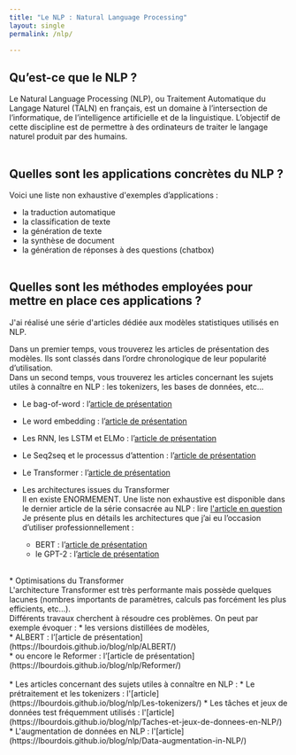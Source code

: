 ```yaml
---
title: "Le NLP : Natural Language Processing"
layout: single
permalink: /nlp/

---
```



## Qu’est-ce que le NLP ?

Le Natural Language Processing (NLP), ou Traitement Automatique du Langage Naturel (TALN) en français, est un domaine à l’intersection de l’informatique, de l’intelligence artificielle et de la linguistique.
L’objectif de cette discipline est de permettre à des ordinateurs de traiter le langage naturel produit par des humains.
<br><br>


## Quelles sont les applications concrètes du NLP ?

Voici une liste non exhaustive d'exemples d’applications :
- la traduction automatique
- la classification de texte 
- la génération de texte
- la synthèse de document
- la génération de réponses à des questions (chatbox)
<br><br>


## Quelles sont les méthodes employées pour mettre en place ces applications ?
J'ai réalisé une série d'articles dédiée aux modèles statistiques utilisés en NLP.

Dans un premier temps, vous trouverez les articles de présentation des modèles. Ils sont classés dans l’ordre chronologique de leur popularité d’utilisation.<br> 
Dans un second temps, vous trouverez les articles concernant les sujets utiles à connaître en NLP : les tokenizers, les bases de données, etc...

* Le bag-of-word : l’[article de présentation](https://lbourdois.github.io/blog/nlp/Bag-of-word/)
    
* Le word embedding : l’[article de présentation](https://lbourdois.github.io/blog/nlp/word_embedding/)

* Les RNN, les LSTM et ELMo : l’[article de présentation](https://lbourdois.github.io/blog/nlp/RNN-LSTM-GRU-ELMO/)

* Le Seq2seq et le processus d’attention : l’[article de présentation](https://lbourdois.github.io/blog/nlp/Seq2seq-et-attention/)

* Le Transformer : l’[article de présentation](https://lbourdois.github.io/blog/nlp/Transformer/)

* Les architectures issues du Transformer<br>
Il en existe ENORMEMENT. Une liste non exhaustive est disponible dans le dernier article de la série consacrée au NLP : lire [l'article en question](https://lbourdois.github.io/blog/nlp/Les-architectures-transformers/)<br>
Je présente plus en détails les architectures que j’ai eu l’occasion d’utiliser professionnellement :<br>
    * BERT : l’[article de présentation](https://lbourdois.github.io/blog/nlp/BERT/)<br> 
    * le GPT-2 : l’[article de présentation](https://lbourdois.github.io/blog/nlp/GPT2/)<br>
    
<br>
* Optimisations du Transformer<br>
L'architecture Transformer est très performante mais possède quelques lacunes (nombres importants de paramètres, calculs pas forcément les plus efficients, etc...).<br>
Différents travaux cherchent à résoudre ces problèmes. On peut par exemple évoquer :
    * les versions distillées de modèles,<br>
    * ALBERT : l’[article de présentation](https://lbourdois.github.io/blog/nlp/ALBERT/)<br> 
    * ou encore le Reformer : l’[article de présentation](https://lbourdois.github.io/blog/nlp/Reformer/)<br> 
    
<br> 
* Les articles concernant des sujets utiles à connaître en NLP :
    * Le prétraitement et les tokenizers : l'[article](https://lbourdois.github.io/blog/nlp/Les-tokenizers/)
    * Les tâches et jeux de données test fréquemment utilisés : l'[article](https://lbourdois.github.io/blog/nlp/Taches-et-jeux-de-donnees-en-NLP/)
    * L'augmentation de données en NLP : l'[article](https://lbourdois.github.io/blog/nlp/Data-augmentation-in-NLP/)
